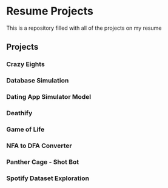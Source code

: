 # Resume Projects
This is a repository filled with all of the projects on my resume

## Projects
### Crazy Eights 
### Database Simulation 
### Dating App Simulator Model
### Deathify 
### Game of Life 
### NFA to DFA Converter
### Panther Cage - Shot Bot 
### Spotify Dataset Exploration
